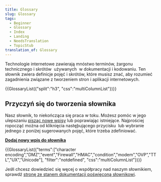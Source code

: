```yaml
---
title: Glossary
slug: Glossary
tags:
  - Beginner
  - Glossary
  - Index
  - Landing
  - NeedsTranslation
  - TopicStub
translation_of: Glossary
---
```

Technologie internetowe zawierają mnóstwo terminów, żargonu technicznego i skrótów  używanych  w dokumentacji i kodowaniu. Ten słownik zwiera definicje pojęć i skrótów, które musisz znać, aby rozumieć zagadnienia związane z tworzeniem stron i aplikacji internetowych.

{{GlossaryList({"split":"h3", "css":"multiColumnList"})}}

## Przyczyń się do tworzenia słownika

Nasz słownik, to niekończąca się praca w toku. Możesz pomóc w jego ulepszaniu [pisząc nowe wpisy](/pl/docs/MDN/Contribute/Howto/Write_a_new_entry_in_the_Glossary) lub poprawiając istniejące. Najprościej ropocząć można od kliknięcia nastęþującego przycisku  lub wybranie jednego z poniżej sugerowanych pojęć, które trzeba zdefiniować.

**[Dodaj nowy wpis do słownika](/pl/docs/new?parent=4391)**

{{GlossaryList({"terms":\["character encoding","DMZ","event","Firewall","HMAC","condition","modem","OVP","TTL","UX","Unicode"], "filter":"notdefined", "css":"multiColumnList"})}}

Jeśłi chcesz dowiedzieć się węcej o współpracy nad naszym słownikiem, sprawdź [stronę ze stanem dokumentacji poświęconą słownikowi](/pl/docs/MDN/Doc_status/Glossary).
